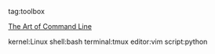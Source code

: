 tag:toolbox

[The Art of Command Line](https://github.com/jlevy/the-art-of-command-line)

kernel:Linux
shell:bash
terminal:tmux
editor:vim
script:python